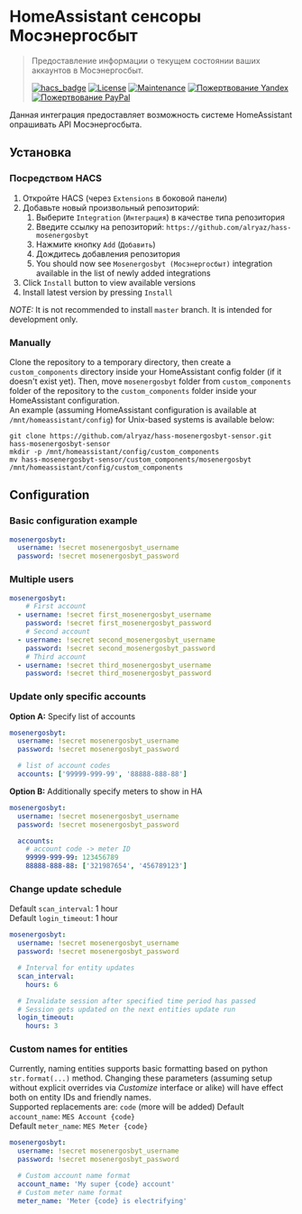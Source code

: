 # HomeAssistant сенсоры Мосэнергосбыт
> Предоставление информации о текущем состоянии ваших аккаунтов в Мосэнергосбыт.
>
>[![hacs_badge](https://img.shields.io/badge/HACS-Custom-orange.svg)](https://github.com/custom-components/hacs)
>[![License](https://img.shields.io/badge/License-MIT-yellow.svg)](https://opensource.org/licenses/MIT)
>[![Maintenance](https://img.shields.io/badge/Maintained%3F-yes-green.svg)](https://github.com/alryaz/hass-hekr-component/graphs/commit-activity)
>[![Пожертвование Yandex](https://img.shields.io/badge/%D0%9F%D0%BE%D0%B6%D0%B5%D1%80%D1%82%D0%B2%D0%BE%D0%B2%D0%B0%D0%BD%D0%B8%D0%B5-Yandex-red.svg)](https://money.yandex.ru/to/410012369233217)
>[![Пожертвование PayPal](https://img.shields.io/badge/%D0%9F%D0%BE%D0%B6%D0%B5%D1%80%D1%82%D0%B2%D0%BE%D0%B2%D0%B0%D0%BD%D0%B8%D0%B5-Paypal-blueviolet.svg)](https://www.paypal.me/alryaz)

Данная интеграция предоставляет возможность системе HomeAssistant опрашивать API Мосэнергосбыта.

## Установка
### Посредством HACS
1. Откройте HACS (через `Extensions` в боковой панели)
1. Добавьте новый произвольный репозиторий:
   1. Выберите `Integration` (`Интеграция`) в качестве типа репозитория
   1. Введите ссылку на репозиторий: `https://github.com/alryaz/hass-mosenergosbyt`
   1. Нажмите кнопку `Add` (`Добавить`)
   1. Дождитесь добавления репозитория
   1. You should now see `Mosenergosbyt (Мосэнергосбыт)` integration available in the list of newly added integrations
1. Click `Install` button to view available versions
1. Install latest version by pressing `Install`

_NOTE:_ It is not recommended to install `master` branch. It is intended for development only. 

### Manually
Clone the repository to a temporary directory, then create a `custom_components` directory inside your HomeAssistant
config folder (if it doesn't exist yet). Then, move `mosenergosbyt` folder from `custom_components` folder of
the repository to the `custom_components` folder inside your HomeAssistant configuration.  
An example (assuming HomeAssistant configuration is available at `/mnt/homeassistant/config`) for Unix-based
systems is available below:
```
git clone https://github.com/alryaz/hass-mosenergosbyt-sensor.git hass-mosenergosbyt-sensor
mkdir -p /mnt/homeassistant/config/custom_components
mv hass-mosenergosbyt-sensor/custom_components/mosenergosbyt /mnt/homeassistant/config/custom_components
```

## Configuration
### Basic configuration example
```yaml
mosenergosbyt:
  username: !secret mosenergosbyt_username
  password: !secret mosenergosbyt_password
```

### Multiple users
```yaml
mosenergosbyt:
    # First account
  - username: !secret first_mosenergosbyt_username
    password: !secret first_mosenergosbyt_password
    # Second account
  - username: !secret second_mosenergosbyt_username
    password: !secret second_mosenergosbyt_password
    # Third account
  - username: !secret third_mosenergosbyt_username
    password: !secret third_mosenergosbyt_password 
```

### Update only specific accounts
**Option A:** Specify list of accounts
```yaml
mosenergosbyt:
  username: !secret mosenergosbyt_username
  password: !secret mosenergosbyt_password

  # list of account codes
  accounts: ['99999-999-99', '88888-888-88']
```
**Option B:** Additionally specify meters to show in HA
```yaml
mosenergosbyt:
  username: !secret mosenergosbyt_username
  password: !secret mosenergosbyt_password

  accounts:
    # account code -> meter ID
    99999-999-99: 123456789
    88888-888-88: ['321987654', '456789123']
```

### Change update schedule
Default `scan_interval`: 1 hour  
Default `login_timeout`: 1 hour
```yaml
mosenergosbyt:
  username: !secret mosenergosbyt_username
  password: !secret mosenergosbyt_password

  # Interval for entity updates
  scan_interval:
    hours: 6

  # Invalidate session after specified time period has passed
  # Session gets updated on the next entities update run 
  login_timeout:
    hours: 3
```

### Custom names for entities
Currently, naming entities supports basic formatting based on python `str.format(...)` method. Changing
these parameters (assuming setup without explicit overrides via *Customize* interface or alike) will have effect both on entity IDs and friendly names.  
Supported replacements are: `code` (more will be added)
Default `account_name`: `MES Account {code}`  
Default `meter_name`: `MES Meter {code}`
```yaml
mosenergosbyt:
  username: !secret mosenergosbyt_username
  password: !secret mosenergosbyt_password

  # Custom account name format
  account_name: 'My super {code} account' 
  # Custom meter name format
  meter_name: 'Meter {code} is electrifying'
```
